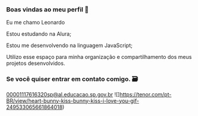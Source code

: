 ### Boas vindas ao meu perfil 💙

Eu me chamo Leonardo

Estou estudando na Alura;

Estou me desenvolvendo na linguagem JavaScript;

Utilizo esse espaço para minha organização e compartilhamento dos meus projetos desenvolvidos.

### Se você quiser entrar em contato comigo. 🗃️
00001117616320sp@al.educacao.sp.gov.br
![]https://tenor.com/pt-BR/view/heart-bunny-kiss-bunny-kiss-i-love-you-gif-249533065661864018)
